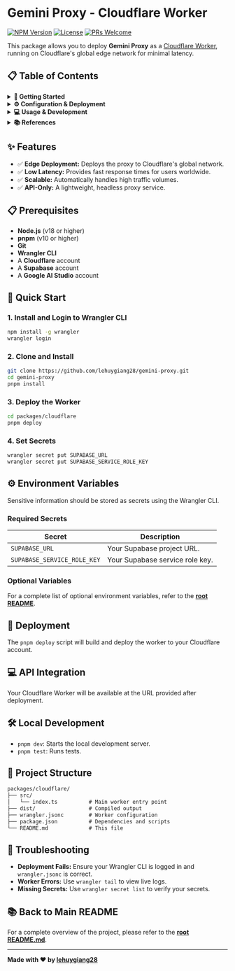 # Gemini Proxy - Cloudflare Worker

[![NPM Version](https://img.shields.io/npm/v/@lehuygiang28/gemini-proxy-cloudflare?style=flat-square)](https://www.npmjs.com/package/@lehuygiang28/gemini-proxy-cloudflare)
[![License](https://img.shields.io/github/license/lehuygiang28/gemini-proxy?style=flat-square)](https://github.com/lehuygiang28/gemini-proxy/blob/main/LICENSE)
[![PRs Welcome](https://img.shields.io/badge/PRs-welcome-brightgreen.svg?style=flat-square)](https://github.com/lehuygiang28/gemini-proxy/pulls)

This package allows you to deploy **Gemini Proxy** as a [Cloudflare Worker](https://workers.cloudflare.com/), running on Cloudflare's global edge network for minimal latency.

## 📋 Table of Contents

<details>
<summary><strong>🚀 Getting Started</strong></summary>

- [Features](#-features)
- [Prerequisites](#-prerequisites)
- [Quick Start](#-quick-start)

</details>

<details>
<summary><strong>⚙️ Configuration & Deployment</strong></summary>

- [Environment Variables](#️-environment-variables)
- [Deployment](#-deployment)

</details>

<details>
<summary><strong>💻 Usage & Development</strong></summary>

- [API Integration](#-api-integration)
- [Local Development](#️-local-development)
- [Project Structure](#-project-structure)

</details>

<details>
<summary><strong>📚 References</strong></summary>

- [Troubleshooting](#-troubleshooting)
- [Back to Main README](#-back-to-main-readme)

</details>

## ✨ Features

- ✅ **Edge Deployment:** Deploys the proxy to Cloudflare's global network.
- ✅ **Low Latency:** Provides fast response times for users worldwide.
- ✅ **Scalable:** Automatically handles high traffic volumes.
- ✅ **API-Only:** A lightweight, headless proxy service.

## 📋 Prerequisites

- **Node.js** (v18 or higher)
- **pnpm** (v10 or higher)
- **Git**
- **Wrangler CLI**
- A **Cloudflare** account
- A **Supabase** account
- A **Google AI Studio** account

## 🚀 Quick Start

### **1. Install and Login to Wrangler CLI**

```bash
npm install -g wrangler
wrangler login
```

### **2. Clone and Install**

```bash
git clone https://github.com/lehuygiang28/gemini-proxy.git
cd gemini-proxy
pnpm install
```

### **3. Deploy the Worker**

```bash
cd packages/cloudflare
pnpm deploy
```

### **4. Set Secrets**

```bash
wrangler secret put SUPABASE_URL
wrangler secret put SUPABASE_SERVICE_ROLE_KEY
```

## ⚙️ Environment Variables

Sensitive information should be stored as secrets using the Wrangler CLI.

### **Required Secrets**

| Secret                      | Description                  |
| --------------------------- | ---------------------------- |
| `SUPABASE_URL`              | Your Supabase project URL.   |
| `SUPABASE_SERVICE_ROLE_KEY` | Your Supabase service role key. |

### **Optional Variables**

For a complete list of optional environment variables, refer to the [**root README**](../../README.md#️-environment-variables).

## 🚀 Deployment

The `pnpm deploy` script will build and deploy the worker to your Cloudflare account.

## 💻 API Integration

Your Cloudflare Worker will be available at the URL provided after deployment.

## 🛠️ Local Development

- `pnpm dev`: Starts the local development server.
- `pnpm test`: Runs tests.

## 📁 Project Structure

```md
packages/cloudflare/
├── src/
│   └── index.ts          # Main worker entry point
├── dist/                 # Compiled output
├── wrangler.jsonc        # Worker configuration
├── package.json          # Dependencies and scripts
└── README.md             # This file
```

## 🐛 Troubleshooting

- **Deployment Fails:** Ensure your Wrangler CLI is logged in and `wrangler.jsonc` is correct.
- **Worker Errors:** Use `wrangler tail` to view live logs.
- **Missing Secrets:** Use `wrangler secret list` to verify your secrets.

## 📚 Back to Main README

For a complete overview of the project, please refer to the [**root README.md**](../../README.md).

---

**Made with ❤️ by [lehuygiang28](https://github.com/lehuygiang28)**

